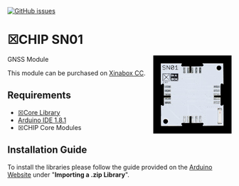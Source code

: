 [![GitHub issues](https://img.shields.io/github/issues/xinabox/xSN01.svg)](https://github.com/xinabox/Arduino_SN01/issues)

# ☒CHIP SN01
<img src="extras/SN01-V1.0.2.JPG" width="35%" height="auto" align="right">
GNSS Module

This module can be purchased on [Xinabox CC](https://xinabox.cc/products/SN01/).

## Requirements
  - [☒Core Library](https://github.com/xinabox/xCore)
  - [Arduino IDE 1.8.1](https://www.arduino.cc/en/main/software)
  - ☒CHIP Core Modules
  
## Installation Guide
To install the libraries please follow the guide provided on the [Arduino Website](https://www.arduino.cc/en/Guide/Libraries) under "**Importing a .zip Library**".
